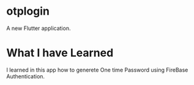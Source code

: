 # otplogin

A new Flutter application.

# What I have Learned

I learned in this app how to generete One time Password using FireBase Authentication.
